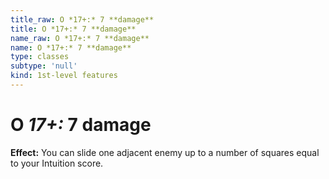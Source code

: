 ```yaml
---
title_raw: O *17+:* 7 **damage**
title: O *17+:* 7 **damage**
name_raw: O *17+:* 7 **damage**
name: O *17+:* 7 **damage**
type: classes
subtype: 'null'
kind: 1st-level features
---
```


# O *17+:* 7 **damage**

**Effect:** You can slide one adjacent enemy up to a number of squares equal to your Intuition score.

